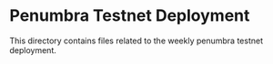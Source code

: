 # Penumbra Testnet Deployment
This directory contains files related to the weekly penumbra testnet deployment.
